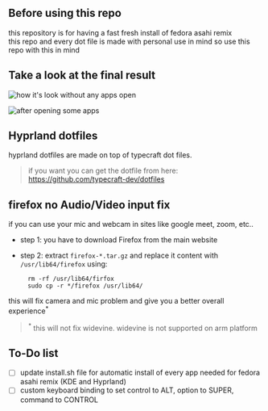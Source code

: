 ## Before using this repo
this repository is for having a fast fresh install of fedora asahi remix <br/>
this repo and every dot file is made with personal use in mind so use this repo with this in mind

## Take a look at the final result
![how it's look without any apps open](https://github.com/theSYKLO/asahi-linux.dots/blob/main/Screenshots/emptyLook.png)

![after opening some apps](https://github.com/theSYKLO/asahi-linux.dots/blob/main/Screenshots/withApps.png)

## Hyprland dotfiles
hyprland dotfiles are made on top of typecraft dot files. <br/>
>if you want you can get the dotfile from here:<br/>
>https://github.com/typecraft-dev/dotfiles

## firefox no Audio/Video input fix
if you can use your mic and webcam in sites like google meet, zoom, etc.. <br/>

+ step 1: you have to download Firefox from the main website <br/>

+ step 2: extract `firefox-*.tar.gz` and replace it content with `/usr/lib64/firefox` using: <br/>

		rm -rf /usr/lib64/firfox
		sudo cp -r */firefox /usr/lib64/

this will fix camera and mic problem and give you a better overall experience<sup>*</sup> <br/>
><sup>*</sup> this will not fix widevine. widevine is not supported on arm platform

## To-Do list

- [ ] update install.sh file for automatic install of every app needed for fedora asahi remix (KDE and Hyprland)
- [ ] custom keyboard binding to set control to ALT, option to SUPER, command to CONTROL
